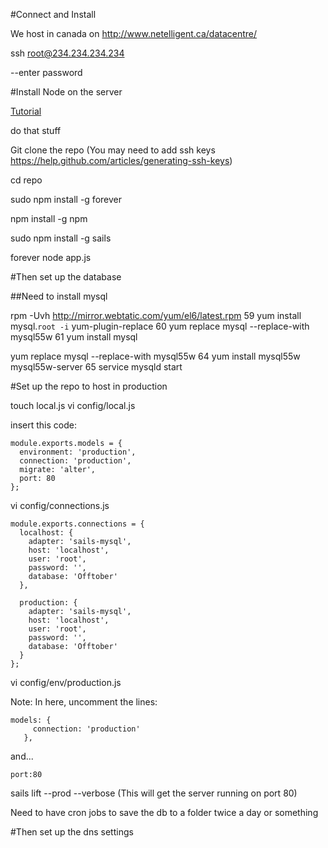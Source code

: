 #Connect and Install

We host in canada on http://www.netelligent.ca/datacentre/

ssh root@234.234.234.234

--enter password

#Install Node on the server

[Tutorial](https://www.digitalocean.com/community/tutorials/how-to-install-and-run-a-node-js-app-on-centos-6-4-64bit)

do that stuff

Git clone the repo (You may need to add ssh keys https://help.github.com/articles/generating-ssh-keys) 

cd repo

sudo npm install -g forever

npm install -g npm

sudo npm install -g sails

forever node app.js

#Then set up the database

##Need to install mysql

rpm -Uvh http://mirror.webtatic.com/yum/el6/latest.rpm
   59  yum install mysql.`root -i` yum-plugin-replace
   60  yum replace mysql --replace-with mysql55w
   61  yum install mysql

yum replace mysql --replace-with mysql55w
   64  yum install mysql55w mysql55w-server
   65  service mysqld start
   
   

#Set up the repo to host in production

touch local.js
vi config/local.js 

insert this code:

```
module.exports.models = {
  environment: 'production',
  connection: 'production',
  migrate: 'alter',
  port: 80
};
```

vi config/connections.js 

```
module.exports.connections = {
  localhost: {
    adapter: 'sails-mysql',
    host: 'localhost',
    user: 'root',
    password: '',
    database: 'Offtober'
  },

  production: {
    adapter: 'sails-mysql',
    host: 'localhost',
    user: 'root',
    password: '',
    database: 'Offtober'
  }
};
```

vi config/env/production.js 

Note: In here, uncomment the lines:

```
models: {
     connection: 'production'
   },
```
and...
```
port:80
```

sails lift --prod --verbose (This will get the server running on port 80)



Need to have cron jobs to save the db to a folder twice a day or something

#Then set up the dns settings
